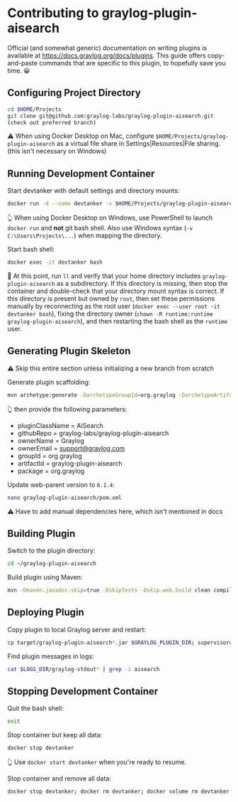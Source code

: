 # Contributing to graylog-plugin-aisearch

Official (and somewhat generic) documentation on writing plugins is available at https://docs.graylog.org/docs/plugins. This guide
offers copy-and-paste commands that are specific to this plugin, to hopefully save you time. 😀  

## Configuring Project Directory

```bash
cd $HOME/Projects
git clone git@github.com:graylog-labs/graylog-plugin-aisearch.git
(check out preferred branch)
```

⚠️ When using Docker Desktop on Mac, configure `$HOME/Projects/graylog-plugin-aisearch` as a virtual file share in Settings|Resources|File sharing. (this isn't necessary on Windows)


## Running Development Container

Start devtanker with default settings and directory mounts:
```bash
docker run -d --name devtanker -v $HOME/Projects/graylog-plugin-aisearch:/home/runtime/graylog-plugin-aisearch -v devtanker:/data -e GRAYLOG_DATANODE_INSECURE_STARTUP="true" -e GRAYLOG_DATANODE_PASSWORD_SECRET="somepasswordpeppersomepasswordpeppersomepasswordpeppersomepasswordpepper" -e GRAYLOG_HTTP_EXTERNAL_URI="http://localhost:9000/" -e GRAYLOG_PASSWORD_SECRET="somepasswordpeppersomepasswordpeppersomepasswordpeppersomepasswordpepper" -e GRAYLOG_ROOT_PASSWORD_SHA2="8c6976e5b5410415bde908bd4dee15dfb167a9c873fc4bb8a81f6f2ab448a918" -e TZ=UTC -p 5044:5044/tcp -p 5140:5140/tcp -p 5140:5140/udp -p 9000:9000/tcp -p 12201:12201/tcp -p 12201:12201/udp -p 13301:13301/tcp -p 13302:13302/tcp robfromboulder/devtanker:6.1.4c
```
👆️ When using Docker Desktop on Windows, use PowerShell to launch `docker run` and **not** git bash shell. Also use Windows syntax (`-v C:\Users\Projects\...`) when mapping the directory. 

Start bash shell:
```bash
docker exec -it devtanker bash
```

👀 At this point, run `ll` and verify that your home directory includes `graylog-plugin-aisearch` as a subdirectory.
If this directory is missing, then stop the container and double-check that your directory mount syntax is correct.
If this directory is present but owned by `root`, then set these permissions manually by reconnecting as the root user
(`docker exec --user root -it devtanker bash`), fixing the directory owner (`chown -R runtime:runtime graylog-plugin-aisearch`),
and then restarting the bash shell as the `runtime` user.


## Generating Plugin Skeleton

⚠️ Skip this entire section unless initializing a new branch from scratch

Generate plugin scaffolding:
```bash
mvn archetype:generate -DarchetypeGroupId=org.graylog -DarchetypeArtifactId=graylog-plugin-archetype
```
👆 then provide the following parameters:
* pluginClassName = AISearch
* githubRepo = graylog-labs/graylog-plugin-aisearch
* ownerName = Graylog
* ownerEmail = support@graylog.com
* groupId = org.graylog
* artifactId = graylog-plugin-aisearch
* package = org.graylog

Update web-parent version to `6.1.4`:
```bash
nano graylog-plugin-aisearch/pom.xml
```

⚠️ Have to add manual dependencies here, which isn't mentioned in docs

## Building Plugin

Switch to the plugin directory:
```bash
cd ~/graylog-plugin-aisearch
```

Build plugin using Maven:
```bash
mvn -Dmaven.javadoc.skip=true -DskipTests -Dskip.web.build clean compile package
```


## Deploying Plugin

Copy plugin to local Graylog server and restart:
```bash
cp target/graylog-plugin-aisearch*.jar $GRAYLOG_PLUGIN_DIR; supervisorctl restart graylog
```

Find plugin messages in logs:
```bash
cat $LOGS_DIR/graylog-stdout* | grep -i aisearch
```

## Stopping Development Container

Quit the bash shell:
```bash
exit
```

Stop container but keep all data:
```bash
docker stop devtanker
```
👆 Use `docker start devtanker` when you're ready to resume.

Stop container and remove all data:
```bash
docker stop devtanker; docker rm devtanker; docker volume rm devtanker
```